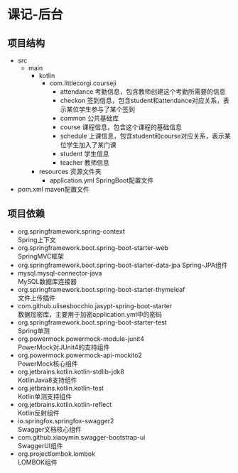 # 课记-后台

## 项目结构

- src
    - main
        - kotlin
            - com.littlecorgi.courseji
                - attendance 考勤信息，包含教师创建这个考勤所需要的信息
                - checkon 签到信息，包含student和attendance对应关系，表示某位学生参与了某个签到
                - common 公共基础库
                - course 课程信息，包含这个课程的基础信息
                - schedule 上课信息，包含student和course对应关系，表示某位学生加入了某门课
                - student 学生信息
                - teacher 教师信息
        - resources 资源文件夹
            - application.yml SpringBoot配置文件
- pom.xml maven配置文件

## 项目依赖

- org.springframework.spring-context   
  Spring上下文
- org.springframework.boot.spring-boot-starter-web  
  SpringMVC框架
- org.springframework.boot.spring-boot-starter-data-jpa Spring-JPA组件
- mysql.mysql-connector-java  
  MySQL数据库连接器
- org.springframework.boot.spring-boot-starter-thymeleaf  
  文件上传插件
- com.github.ulisesbocchio.jasypt-spring-boot-starter  
  数据加密库，主要用于加密application.yml中的密码
- org.springframework.boot.spring-boot-starter-test  
  Spring单测
- org.powermock.powermock-module-junit4  
  PowerMock对JUnit4的支持组件
- org.powermock.powermock-api-mockito2  
  PowerMock核心组件
- org.jetbrains.kotlin.kotlin-stdlib-jdk8  
  KotlinJava8支持组件
- org.jetbrains.kotlin.kotlin-test  
  Kotlin单测支持组件
- org.jetbrains.kotlin.kotlin-reflect  
  Kotlin反射组件
- io.springfox.springfox-swagger2  
  Swagger文档核心组件
- com.github.xiaoymin.swagger-bootstrap-ui  
  SwaggerUI组件
- org.projectlombok.lombok  
  LOMBOK组件